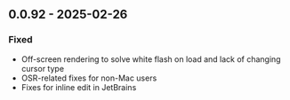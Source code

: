 ## 0.0.92 - 2025-02-26
### Fixed
* Off-screen rendering to solve white flash on load and lack of changing cursor type
* OSR-related fixes for non-Mac users
* Fixes for inline edit in JetBrains
